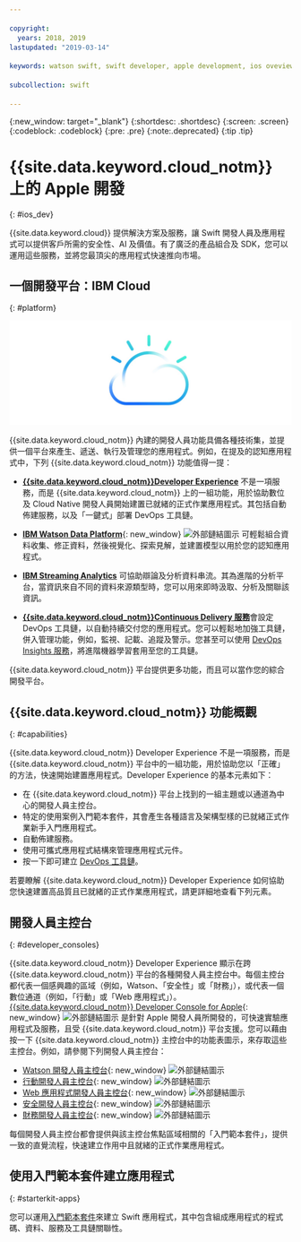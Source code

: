 ```yaml
---

copyright:
  years: 2018, 2019
lastupdated: "2019-03-14"

keywords: watson swift, swift developer, apple development, ios oveview, developer consoles swift, apple console

subcollection: swift

---
```


{:new_window: target="_blank"}
{:shortdesc: .shortdesc}
{:screen: .screen}
{:codeblock: .codeblock}
{:pre: .pre}
{:note:.deprecated}
{:tip .tip}

# {{site.data.keyword.cloud_notm}} 上的 Apple 開發
{: #ios_dev}

{{site.data.keyword.cloud}} 提供解決方案及服務，讓 Swift 開發人員及應用程式可以提供客戶所需的安全性、AI 及價值。有了廣泛的產品組合及 SDK，您可以運用這些服務，並將您最頂尖的應用程式快速推向市場。


## 一個開發平台：IBM Cloud
{: #platform}

 ![開發人員類型](images/IBM_Cloud_icon.png "IBM Cloud")

{{site.data.keyword.cloud_notm}} 內建的開發人員功能具備各種技術集，並提供一個平台來產生、遞送、執行及管理您的應用程式。例如，在提及的認知應用程式中，下列 {{site.data.keyword.cloud_notm}} 功能值得一提：

* [**{{site.data.keyword.cloud_notm}}Developer Experience**](/docs/overview?topic=overview-dev-journey#dev-journey) 不是一項服務，而是 {{site.data.keyword.cloud_notm}} 上的一組功能，用於協助數位及 Cloud Native 開發人員開始建置已就緒的正式作業應用程式。其包括自動佈建服務，以及「一鍵式」部署 DevOps 工具鏈。

* [**IBM Watson Data Platform**](https://dataplatform.ibm.com){: new_window} ![外部鏈結圖示](../icons/launch-glyph.svg "外部鏈結圖示") 可輕鬆組合資料收集、修正資料，然後視覺化、探索見解，並建置模型以用於您的認知應用程式。

* [**IBM Streaming Analytics**](/docs/services/StreamingAnalytics?topic=StreamingAnalytics-gettingstarted#gettingstarted) 可協助辯論及分析資料串流。其為進階的分析平台，當資訊來自不同的資料來源類型時，您可以用來即時汲取、分析及關聯該資訊。

* [**{{site.data.keyword.cloud_notm}}Continuous Delivery 服務**](/docs/services/ContinuousDelivery?topic=ContinuousDelivery-cd_getting_started#cd_getting_started)會設定 DevOps 工具鏈，以自動持續交付您的應用程式。您可以輕鬆地加強工具鏈，併入管理功能，例如，監視、記載、追蹤及警示。您甚至可以使用 [DevOps Insights 服務](/docs/services/DevOpsInsights?topic=DevOpsInsights-getting-started#getting-started)，將進階機器學習套用至您的工具鏈。

{{site.data.keyword.cloud_notm}} 平台提供更多功能，而且可以當作您的綜合開發平台。

## {{site.data.keyword.cloud_notm}} 功能概觀
{: #capabilities}

{{site.data.keyword.cloud_notm}} Developer Experience 不是一項服務，而是 {{site.data.keyword.cloud_notm}} 平台中的一組功能，用於協助您以「正確」的方法，快速開始建置應用程式。Developer Experience 的基本元素如下：

* 在 {{site.data.keyword.cloud_notm}} 平台上找到的一組主題或以通道為中心的開發人員主控台。
* 特定的使用案例入門範本套件，其會產生各種語言及架構型樣的已就緒正式作業新手入門應用程式。
* 自動佈建服務。
* 使用可攜式應用程式結構來管理應用程式元件。
* 按一下即可建立 [DevOps 工具鏈](/docs/services/DevOpsInsights?topic=DevOpsInsights-getting-started#getting-started)。

若要瞭解 {{site.data.keyword.cloud_notm}} Developer Experience 如何協助您快速建置高品質且已就緒的正式作業應用程式，請更詳細地查看下列元素。

## 開發人員主控台
{: #developer_consoles}

{{site.data.keyword.cloud_notm}} Developer Experience 顯示在跨 {{site.data.keyword.cloud_notm}} 平台的各種開發人員主控台中。每個主控台都代表一個感興趣的區域（例如，Watson、「安全性」或「財務」），或代表一個數位通道（例如，「行動」或「Web 應用程式」）。[{{site.data.keyword.cloud_notm}} Developer Console for Apple](https://cloud.ibm.com/developer/appledevelopment/dashboard){: new_window} ![外部鏈結圖示](../icons/launch-glyph.svg "外部鏈結圖示") 是針對 Apple 開發人員所開發的，可快速實驗應用程式及服務，且受 {{site.data.keyword.cloud_notm}} 平台支援。您可以藉由按一下 {{site.data.keyword.cloud_notm}} 主控台中的功能表圖示，來存取這些主控台。例如，請參閱下列開發人員主控台：

* [Watson 開發人員主控台](https://cloud.ibm.com/developer/watson/dashboard){: new_window} ![外部鏈結圖示](../icons/launch-glyph.svg "外部鏈結圖示")
* [行動開發人員主控台](https://cloud.ibm.com/developer/mobile/dashboard){: new_window} ![外部鏈結圖示](../icons/launch-glyph.svg "外部鏈結圖示")
* [Web 應用程式開發人員主控台](https://cloud.ibm.com/developer/appservice/dashboard){: new_window} ![外部鏈結圖示](../icons/launch-glyph.svg "外部鏈結圖示")
* [安全開發人員主控台](https://cloud.ibm.com/developer/security/dashboard){: new_window} ![外部鏈結圖示](../icons/launch-glyph.svg "外部鏈結圖示")
* [財務開發人員主控台](https://cloud.ibm.com/developer/finance/dashboard){: new_window} ![外部鏈結圖示](../icons/launch-glyph.svg "外部鏈結圖示")

<!--Cloud native development is the process of developing apps that are optimized to leverage capabilities engendered from running on the cloud.  Flexibility, portability, scaling, rapid development, continuous delivery, and a close coupling development and operations ("devops) are characteristics of cloud applications. The {{site.data.keyword.cloud}} Developer Experience quickly gets you started building cloud native applications that are ready for team development and bound for production use.-->


<!--![Overview of elements of the {{site.data.keyword.cloud_notm}} Developer Experience](images/elements_of_devex.png "Overview of elements of the {{site.data.keyword.cloud_notm}} Developer Experience") <br> *Overview of elements of the {{site.data.keyword.cloud_notm}} Developer Experience*-->

每個開發人員主控台都會提供與該主控台焦點區域相關的「入門範本套件」，提供一致的直覺流程，快速建立作用中且就緒的正式作業應用程式。

## 使用入門範本套件建立應用程式
{: #starterkit-apps}

您可以運用[入門範本套件](/docs/swift/starter_kit?topic=swift-starterkits-intro#starterkits-intro)來建立 Swift 應用程式，其中包含組成應用程式的程式碼、資料、服務及工具鏈關聯性。
